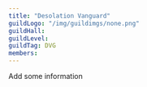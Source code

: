```yaml
---
title: "Desolation Vanguard"
guildLogo: "/img/guildimgs/none.png"
guildHall: 
guildLevel: 
guildTag: DVG
members:
---
```

Add some information
